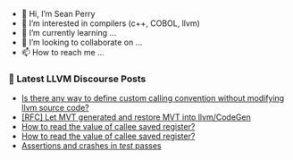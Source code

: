 - 👋 Hi, I’m Sean Perry
- 👀 I’m interested in compilers (c++, COBOL, llvm)
- 🌱 I’m currently learning ...
- 💞️ I’m looking to collaborate on ...
- 📫 How to reach me ...

<!---
s66perry/s66perry is a ✨ special ✨ repository because its `README.md` (this file) appears on your GitHub profile.
You can click the Preview link to take a look at your changes.
--->
### 📕 Latest LLVM Discourse Posts

<!-- DISCOURSE-LLVM:START -->
- [Is there any way to define custom calling convention without modifying llvm source code?](https://discourse.llvm.org/t/is-there-any-way-to-define-custom-calling-convention-without-modifying-llvm-source-code/70367#post_1)
- [[RFC] Let MVT generated and restore MVT into llvm/CodeGen](https://discourse.llvm.org/t/rfc-let-mvt-generated-and-restore-mvt-into-llvm-codegen/69547#post_4)
- [How to read the value of callee saved register?](https://discourse.llvm.org/t/how-to-read-the-value-of-callee-saved-register/70363#post_5)
- [How to read the value of callee saved register?](https://discourse.llvm.org/t/how-to-read-the-value-of-callee-saved-register/70363#post_4)
- [Assertions and crashes in *test* passes](https://discourse.llvm.org/t/assertions-and-crashes-in-test-passes/69677#post_5)
<!-- DISCOURSE-LLVM:END -->
